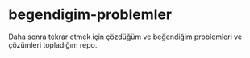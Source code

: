 # begendigim-problemler
Daha sonra tekrar etmek için çözdüğüm ve beğendiğim problemleri ve çözümleri topladığım repo.
